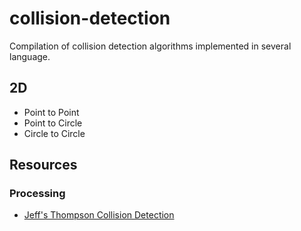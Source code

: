 # collision-detection
Compilation of collision detection algorithms implemented in several language.

## 2D
- Point to Point
- Point to Circle
- Circle to Circle

## Resources
### Processing
- [Jeff's Thompson Collision Detection](https://www.jeffreythompson.org/collision-detection/index.php)
